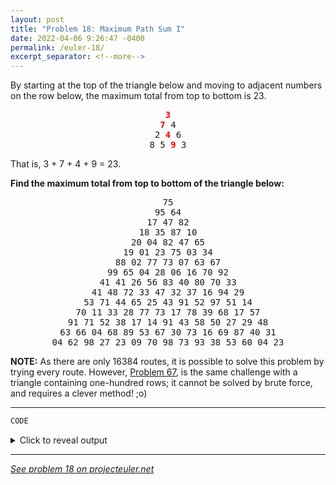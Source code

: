 ```yaml
---
layout: post
title: "Problem 18: Maximum Path Sum I"
date: 2022-04-06 9:26:47 -0400
permalink: /euler-18/
excerpt_separator: <!--more-->
---
```

By starting at the top of the triangle below and moving to adjacent numbers on the row below, the maximum total from top to bottom is 23.

<p style="text-align:center;font-family:monospace"><span style="color:red"><b>3</b></span><br /><span style="color:red"><b>7</b></span> 4<br />
2 <span style="color:red"><b>4</b></span> 6<br />
8 5 <span style="color:red"><b>9</b></span> 3</p>

That is, 3 + 7 + 4 + 9 = 23.

**Find the maximum total from top to bottom of the triangle below:**

<p style="text-align:center;font-family:monospace">75<br />
95 64<br />
17 47 82<br />
18 35 87 10<br />
20 04 82 47 65<br />
19 01 23 75 03 34<br />
88 02 77 73 07 63 67<br />
99 65 04 28 06 16 70 92<br />
41 41 26 56 83 40 80 70 33<br />
41 48 72 33 47 32 37 16 94 29<br />
53 71 44 65 25 43 91 52 97 51 14<br />
70 11 33 28 77 73 17 78 39 68 17 57<br />
91 71 52 38 17 14 91 43 58 50 27 29 48<br />
63 66 04 68 89 53 67 30 73 16 69 87 40 31<br />
04 62 98 27 23 09 70 98 73 93 38 53 60 04 23</p>

<!--more-->
**NOTE:** As there are only 16384 routes, it is possible to solve this problem by trying every route. However, [Problem 67](/euler-67/), is the same challenge with a triangle containing one-hundred rows; it cannot be solved by brute force, and requires a clever method! ;o)

***

```py
CODE
```

<details> 
<summary>Click to reveal output</summary>
{% highlight py%}
OUTPUT
{% endhighlight %}
</details>  

***

*[See problem 18 on projecteuler.net](https://projecteuler.net/problem=18)*